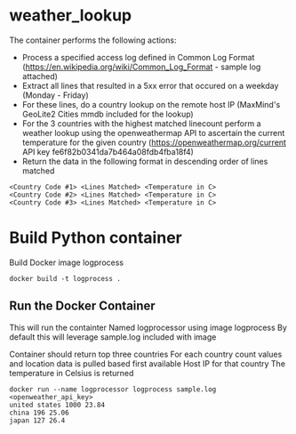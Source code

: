 # weather_lookup

The container performs the following actions:

- Process a specified access log defined in Common Log Format (https://en.wikipedia.org/wiki/Common_Log_Format - sample log attached)
- Extract all lines that resulted in a 5xx error that occured on a weekday (Monday - Friday)
- For these lines, do a country lookup on the remote host IP (MaxMind's GeoLite2 Cities mmdb included for the lookup)
- For the 3 countries with the highest matched linecount perform a weather lookup using the openweathermap API to ascertain the current temperature for the given country (https://openweathermap.org/current API key fe6f82b0341da7b464a08fdb4fba18f4)
- Return the data in the following format in descending order of lines matched
```
<Country Code #1> <Lines Matched> <Temperature in C>
<Country Code #2> <Lines Matched> <Temperature in C>
<Country Code #3> <Lines Matched> <Temperature in C>
```

# Build Python container 

Build Docker image logprocess

```
docker build -t logprocess .
```

## Run the Docker Container

This will run the containter Named logprocessor using image logprocess
By default this will leverage sample.log included with image

Container should return top three countries
For each country count values and location data is pulled based first available Host IP for that country
The temperature in Celsius is returned 

```
docker run --name logprocessor logprocess sample.log <openweather_api_key>
united states 1000 23.84
china 196 25.06
japan 127 26.4

```
